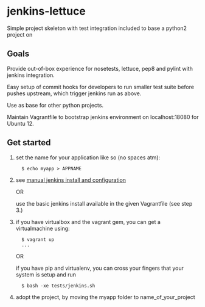jenkins-lettuce
===============

Simple project skeleton with test integration included to base a python2 project on

Goals
-----

Provide out-of-box experience for nosetests, lettuce, pep8 and pylint with jenkins integration.

Easy setup of commit hooks for developers to run smaller test suite before pushes upstream, which trigger jenkins run as above.

Use as base for other python projects.

Maintain Vagrantfile to bootstrap jenkins environment on localhost:18080 for Ubuntu 12.

Get started
-----------

1.  set the name for your application like so (no spaces atm):

    ```
      $ echo myapp > APPNAME
    ```

2.  see [manual jenkins install and configuration](vagrant/JENKINS_HOWTO)

    OR

    use the basic jenkins install available in the given Vagrantfile (see step 3.)

3.  if you have virtualbox and the vagrant gem, you can get a virtualmachine using:

    ```
      $ vagrant up
      ...
    ```

    OR
    
    if you have pip and virtualenv, you can cross your fingers that your system is setup and run
    
    ```
      $ bash -xe tests/jenkins.sh
    ```
    
4.  adopt the project, by moving the myapp folder to name_of_your_project
